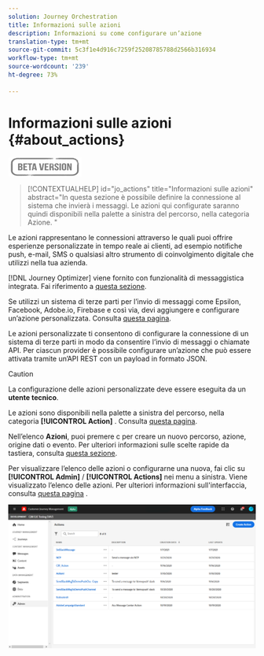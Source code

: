 ```yaml
---
solution: Journey Orchestration
title: Informazioni sulle azioni
description: Informazioni su come configurare un’azione
translation-type: tm+mt
source-git-commit: 5c3f1e4d916c7259f25208785788d2566b316934
workflow-type: tm+mt
source-wordcount: '239'
ht-degree: 73%

---
```


# Informazioni sulle azioni {#about_actions}

![](../assets/do-not-localize/badge.png)

>[!CONTEXTUALHELP]
>id="jo_actions"
>title="Informazioni sulle azioni"
>abstract="In questa sezione è possibile definire la connessione al sistema che invierà i messaggi. Le azioni qui configurate saranno quindi disponibili nella palette a sinistra del percorso, nella categoria Azione. "

Le azioni rappresentano le connessioni attraverso le quali puoi offrire esperienze personalizzate in tempo reale ai clienti, ad esempio notifiche push, e-mail, SMS o qualsiasi altro strumento di coinvolgimento digitale che utilizzi nella tua azienda.

[!DNL Journey Optimizer] viene fornito con funzionalità di messaggistica integrata. Fai riferimento a [questa sezione](../get-started-content.md).

Se utilizzi un sistema di terze parti per l’invio di messaggi come Epsilon, Facebook, Adobe.io, Firebase e così via, devi aggiungere e configurare un’azione personalizzata. Consulta [questa pagina](../action/about-custom-action-configuration.md).

Le azioni personalizzate ti consentono di configurare la connessione di un sistema di terze parti in modo da consentire l’invio di messaggi o chiamate API. Per ciascun provider è possibile configurare un’azione che può essere attivata tramite un’API REST con un payload in formato JSON.

>[!CAUTION]
>
>La configurazione delle azioni personalizzate deve essere eseguita da un **utente tecnico**.

Le azioni sono disponibili nella palette a sinistra del percorso, nella categoria **[!UICONTROL Action]** . Consulta [questa pagina](../building-journeys/about-journey-activities.md#action-activities).

Nell’elenco **Azioni**, puoi premere c per creare un nuovo percorso, azione, origine dati o evento. Per ulteriori informazioni sulle scelte rapide da tastiera, consulta [questa sezione](../user-interface.md#cjm-accessibility).

Per visualizzare l’elenco delle azioni o configurarne una nuova, fai clic su **[!UICONTROL Admin]** / **[!UICONTROL Actions]** nei menu a sinistra. Viene visualizzato l’elenco delle azioni. Per ulteriori informazioni sull&#39;interfaccia, consulta [questa pagina](../user-interface.md) .

![](../assets/custom1.png)
